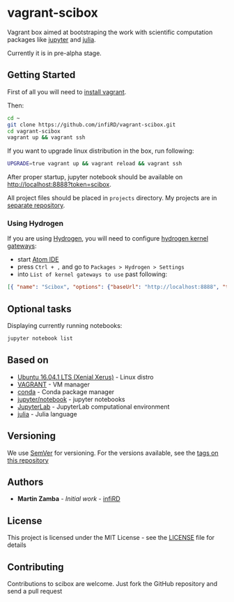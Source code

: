 # vagrant-scibox

Vagrant box aimed at bootstraping the work with scientific computation packages
like [jupyter](http://jupyter.org/) and [julia](http://julialang.org/).

Currently it is in pre-alpha stage.

## Getting Started

First of all you will need to [install vagrant](https://www.vagrantup.com/docs/installation/).

Then:

```bash
cd ~
git clone https://github.com/infiRD/vagrant-scibox.git
cd vagrant-scibox
vagrant up && vagrant ssh
```

If you want to upgrade linux distribution in the box, run following:

```bash
UPGRADE=true vagrant up && vagrant reload && vagrant ssh
```

After proper startup, jupyter notebook should be available on [http://localhost:8888?token=scibox](http://localhost:8888?token=scibox).

All project files should be placed in `projects` directory. My projects are in [separate repository](https://github.com/infiRD/scibox-projects).

### Using Hydrogen

If you are using [Hydrogen](https://github.com/nteract/hydrogen), you will need to configure [hydrogen kernel gateways](https://github.com/nteract/hydrogen#remote-kernels-via-kernel-gateways):

- start [Atom IDE](https://atom.io/)
- press `Ctrl + ,` and go to `Packages > Hydrogen > Settings`
- into `List of kernel gateways to use` past following:

```json
[{ "name": "Scibox", "options": {"baseUrl": "http://localhost:8888", "token": "scibox" }}]
```

## Optional tasks

Displaying currently running notebooks:

```bash
jupyter notebook list
```

## Based on

- [Ubuntu 16.04.1 LTS (Xenial Xerus)](http://releases.ubuntu.com/16.04/) - Linux distro
- [VAGRANT](https://www.vagrantup.com/) - VM manager
- [conda](https://github.com/conda/conda) - Conda package manager
- [jupyter/notebook](https://github.com/jupyter/notebook) - jupyter notebooks
- [JupyterLab](https://github.com/jupyter/notebook) - JupyterLab computational environment
- [julia](https://github.com/JuliaLang/julia) - Julia language

## Versioning

We use [SemVer](http://semver.org/) for versioning. For the versions available, see the [tags on this repository](https://github.com/infiRD/Scibox/tags)

## Authors

- **Martin Zamba** - *Initial work* - [infiRD](https://github.com/infiRD)

## License

This project is licensed under the MIT License - see the [LICENSE](LICENSE) file for details

## Contributing

Contributions to scibox are welcome. Just fork the GitHub repository and send a pull request
